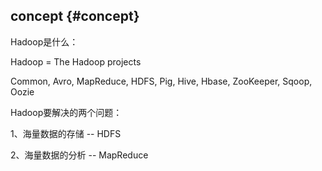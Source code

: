 ## concept {#concept}

Hadoop是什么：

Hadoop = The Hadoop projects

Common, Avro, MapReduce, HDFS, Pig, Hive, Hbase, ZooKeeper, Sqoop, Oozie

Hadoop要解决的两个问题：

1、海量数据的存储 -- HDFS

2、海量数据的分析 -- MapReduce